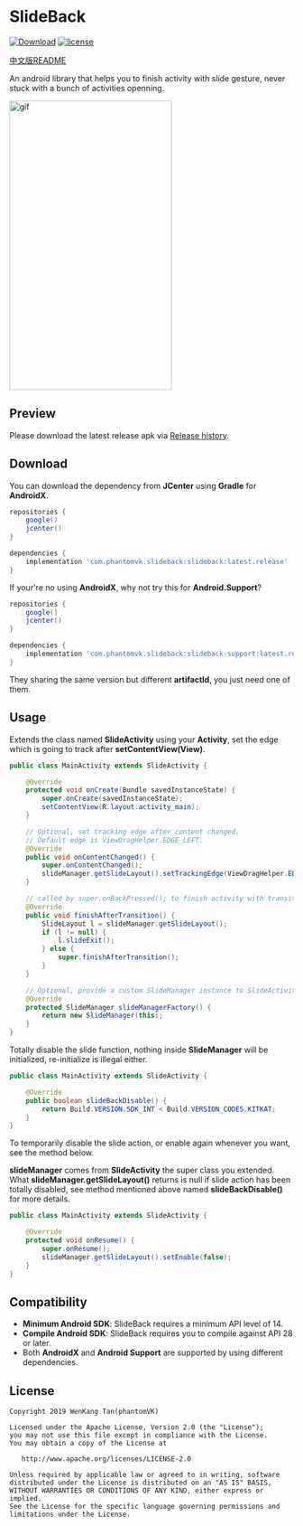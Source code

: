 SlideBack
=========

[![Download](https://api.bintray.com/packages/phantomtvk/SlideBack/slideback/images/download.svg)](https://bintray.com/phantomtvk/SlideBack/slideback/_latestVersion) [![license](https://img.shields.io/badge/License-Apache2.0-brightgreen)](https://github.com/phantomVK/SlideBack/blob/master/LICENSE)

[中文版README](./README_CN.md)

An android library that helps you to finish activity with slide gesture, never stuck with a bunch of activities openning.

<img src="https://j.gifs.com/xn8gqB.gif" alt="gif" width="288" height="512" style="display: inline;"/>

Preview
----------
Please download the latest release apk via [Release history](https://github.com/phantomVK/SlideBack/releases).

Download
-----------
You can download the dependency from __JCenter__ using __Gradle__ for __AndroidX__.

```groovy
repositories {
    google()
    jcenter()
}

dependencies {
    implementation 'com.phantomvk.slideback:slideback:latest.release'
}
```

If your're no using __AndroidX__, why not try this for __Android.Support__?

```groovy
repositories {
    google()
    jcenter()
}

dependencies {
    implementation 'com.phantomvk.slideback:slideback-support:latest.release'
}
```

They sharing the same version but different __artifactId__, you just need one of them.

Usage
-------

Extends the class named __SlideActivity__ using your __Activity__, set the edge which is going to track after __setContentView(View)__.

```java
public class MainActivity extends SlideActivity {

    @Override
    protected void onCreate(Bundle savedInstanceState) {
        super.onCreate(savedInstanceState);
        setContentView(R.layout.activity_main);
    }

    // Optional, set tracking edge after content changed.
    // Default edge is ViewDragHelper.EDGE_LEFT.
    @Override
    public void onContentChanged() {
        super.onContentChanged();
        slideManager.getSlideLayout().setTrackingEdge(ViewDragHelper.EDGE_RIGHT);
    }

    // called by super.onBackPressed(); to finish activity with transition.
    @Override
    public void finishAfterTransition() {
        SlideLayout l = slideManager.getSlideLayout();
        if (l != null) {
            l.slideExit();
        } else {
            super.finishAfterTransition();
        }
    }

    // Optional, provide a custom SlideManager instance to SlideActivity.
    @Override
    protected SlideManager slideManagerFactory() {
        return new SlideManager(this);
    }
}
```

Totally disable the slide function, nothing inside __SlideManager__ will be initialized, re-initialize is illegal either.

```java
public class MainActivity extends SlideActivity {

    @Override
    public boolean slideBackDisable() {
        return Build.VERSION.SDK_INT < Build.VERSION_CODES.KITKAT;
    }
}
```

To temporarily disable the slide action, or enable again whenever you want, see the method below.

__slideManager__ comes from __SlideActivity__ the super class you extended. What __slideManager.getSlideLayout()__ returns is null if slide action has been totally disabled, see method mentioned above named __slideBackDisable()__ for more details.

```java
public class MainActivity extends SlideActivity {

    @Override
    protected void onResume() {
        super.onResume();
        slideManager.getSlideLayout().setEnable(false);
    }
}
```

Compatibility
-------------

 * **Minimum Android SDK**: SlideBack requires a minimum API level of 14.
 * **Compile Android SDK**: SlideBack requires you to compile against API 28 or later.
 * Both **AndroidX** and **Android Support** are supported by using different dependencies.

License
--------

```
Copyright 2019 WenKang Tan(phantomVK)

Licensed under the Apache License, Version 2.0 (the "License");
you may not use this file except in compliance with the License.
You may obtain a copy of the License at

   http://www.apache.org/licenses/LICENSE-2.0

Unless required by applicable law or agreed to in writing, software
distributed under the License is distributed on an "AS IS" BASIS,
WITHOUT WARRANTIES OR CONDITIONS OF ANY KIND, either express or implied.
See the License for the specific language governing permissions and
limitations under the License.
```